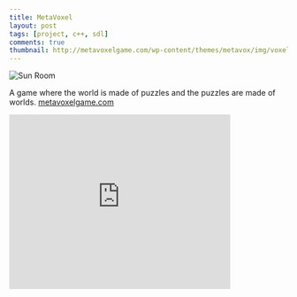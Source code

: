 ```yaml
---
title: MetaVoxel
layout: post
tags: [project, c++, sdl]
comments: true
thumbnail: http://metavoxelgame.com/wp-content/themes/metavox/img/voxels/sun-room.png
---
```


![Sun Room](http://metavoxelgame.com/wp-content/themes/metavox/img/voxels/sun-room.png)

A game where the world is made of puzzles and the puzzles are made of worlds.
[metavoxelgame.com](http://metavoxelgame.com/)


<iframe width="400" height="315" src="https://www.youtube.com/embed/Y-gME_nfxLg" frameborder="0" allowfullscreen></iframe>